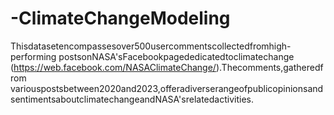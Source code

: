 # -ClimateChangeModeling
Thisdatasetencompassesover500usercommentscollectedfromhigh-performing  postsonNASA'sFacebookpagededicatedtoclimatechange  (https://web.facebook.com/NASAClimateChange/).Thecomments,gatheredfrom  variouspostsbetween2020and2023,offeradiverserangeofpublicopinionsand  sentimentsaboutclimatechangeandNASA'srelatedactivities.
